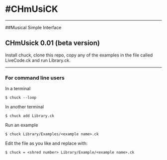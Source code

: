 #CHmUsiCK
========

_______________
##Musical Simple Interface

CHmUsick 0.01 (beta version)
---------------

Install chuck, clone this repo, copy any of the examples in the file called LiveCode.ck and run Library.ck.

-------------
### For command line users
In a terminal

```$ chuck --loop```

In another terminal

```$ chuck add Library.ck```

Run an example

```$ chuck Library/Examples/<example name>.ck```

Edit the file as you like and replace with:

```$ chuck = <shred number> Library/Example/<example name>.ck```


